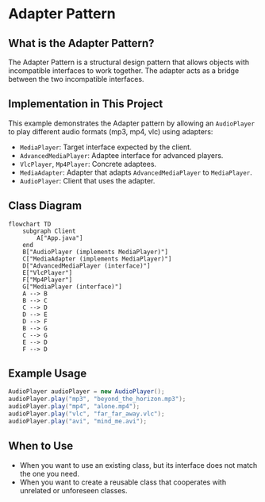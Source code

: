 # Adapter Pattern

## What is the Adapter Pattern?
The Adapter Pattern is a structural design pattern that allows objects with incompatible interfaces to work together. The adapter acts as a bridge between the two incompatible interfaces.

## Implementation in This Project
This example demonstrates the Adapter pattern by allowing an `AudioPlayer` to play different audio formats (mp3, mp4, vlc) using adapters:

- `MediaPlayer`: Target interface expected by the client.
- `AdvancedMediaPlayer`: Adaptee interface for advanced players.
- `VlcPlayer`, `Mp4Player`: Concrete adaptees.
- `MediaAdapter`: Adapter that adapts `AdvancedMediaPlayer` to `MediaPlayer`.
- `AudioPlayer`: Client that uses the adapter.

## Class Diagram
```mermaid
flowchart TD
    subgraph Client
        A["App.java"]
    end
    B["AudioPlayer (implements MediaPlayer)"]
    C["MediaAdapter (implements MediaPlayer)"]
    D["AdvancedMediaPlayer (interface)"]
    E["VlcPlayer"]
    F["Mp4Player"]
    G["MediaPlayer (interface)"]
    A --> B
    B --> C
    C --> D
    D --> E
    D --> F
    B --> G
    C --> G
    E --> D
    F --> D
```

## Example Usage
```java
AudioPlayer audioPlayer = new AudioPlayer();
audioPlayer.play("mp3", "beyond_the_horizon.mp3");
audioPlayer.play("mp4", "alone.mp4");
audioPlayer.play("vlc", "far_far_away.vlc");
audioPlayer.play("avi", "mind_me.avi");
```

## When to Use
- When you want to use an existing class, but its interface does not match the one you need.
- When you want to create a reusable class that cooperates with unrelated or unforeseen classes.